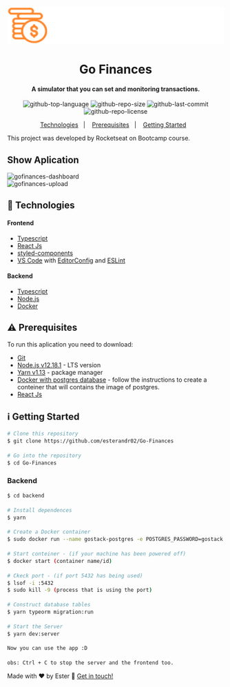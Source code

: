 <p align="right">
  <img alt="logo" src="frontend/src/assets/logo.svg" width="550"/>
</p>

<h1 align="center">
      Go Finances
</h1>

<h4 align="center">
  A simulator that you can set and monitoring transactions.
</h4>

<p align="center">
  <img alt="github-top-language" src="https://img.shields.io/github/languages/top/esterandr02/Go-Finances">  
  <img alt="github-repo-size" src="https://img.shields.io/github/repo-size/esterandr02/Go-Finances?color=red">
  <img alt="github-last-commit" src="https://img.shields.io/github/last-commit/esterandr02/Go-Finances?color=green">
  <img alt="github-repo-license" src="https://img.shields.io/static/v1?label=license&message=MIT&color=blueviolet">
</p>

<p align="center">
  <a href="#rocket-technologies">Technologies</a>&nbsp;&nbsp;&nbsp;|&nbsp;&nbsp;&nbsp;
  <a href="#warning-prerequisites">Prerequisites</a>&nbsp;&nbsp;&nbsp;|&nbsp;&nbsp;&nbsp;
  <a href="#information_source-getting-started">Getting Started</a>&nbsp;&nbsp;&nbsp;
</p>

This project was developed by Rocketseat on Bootcamp course.

## Show Aplication

![gofinances-dashboard](https://user-images.githubusercontent.com/48167967/85332266-06d2aa00-b4ae-11ea-8c54-e732eaeee7a8.png)
<br/>
![gofinances-upload](https://user-images.githubusercontent.com/48167967/85332288-105c1200-b4ae-11ea-9aec-b6c44ff0eae4.png)

## :rocket: Technologies

#### Frontend
-  [Typescript](https://www.typescriptlang.org/)
-  [React Js](https://reactjs.org/)
-  [styled-components](https://www.styled-components.com/)
-  [VS Code](https://code.visualstudio.com/) with [EditorConfig](https://editorconfig.org/) and [ESLint](https://eslint.org/docs/user-guide/getting-started)

#### Backend
-  [Typescript](https://www.typescriptlang.org/)
-  [Node.js](https://nodejs.org/en/)
-  [Docker](https://www.docker.com/)

## :warning: Prerequisites

To run this aplication you need to download:
- [Git](https://git-scm.com)
- [Node.js v12.18.1](https://nodejs.org/dist/v12.18.1/node-v12.18.1-linux-x64.tar.xz) - LTS version
- [Yarn v1.13](https://yarnpkg.com/getting-started) - package manager
- [Docker with postgres database](https://hub.docker.com/_/postgres) - follow the instructions to create a conteiner that will      contains the image of postgres.
- [React Js](https://reactjs.org/)

  
## :information_source: Getting Started

```bash
# Clone this repository
$ git clone https://github.com/esterandr02/Go-Finances

# Go into the repository
$ cd Go-Finances
```
### Backend

```bash
$ cd backend

# Install dependences
$ yarn

# Create a Docker container
$ sudo docker run --name gostack-postgres -e POSTGRES_PASSWORD=gostack -p 5432:5432 -d postgres

# Start conteiner - (if your machine has been powered off)
$ docker start (container name/id)

# Ckeck port - (if port 5432 has being used)
$ lsof -i :5432
$ sudo kill -9 (process that is using the port)

# Construct database tables
$ yarn typeorm migration:run

# Start the Server
$ yarn dev:server

Now you can use the app :D

obs: Ctrl + C to stop the server and the frontend too.
```

Made with ♥ by Ester :wave: [Get in touch!](https://www.linkedin.com/in/ester-albuquerque-3589911a6/)
